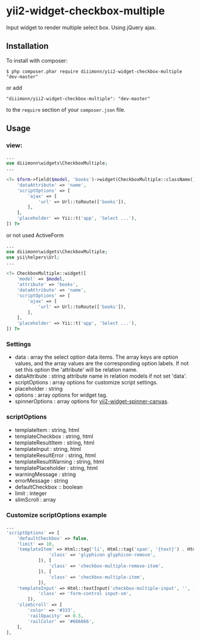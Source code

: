 # yii2-widget-checkbox-multiple
Input widget to render multiple select box. Using jQuery ajax.

## Installation

To install with composer:

```
$ php composer.phar require diiimonn/yii2-widget-checkbox-multiple "dev-master"
```

or add

```
"diiimonn/yii2-widget-checkbox-multiple": "dev-master"
```

to the ```require``` section of your `composer.json` file.

## Usage

### view:
```php
...
use diiimonn\widgets\CheckboxMultiple;
...

<?= $form->field($model, 'books')->widget(CheckboxMultiple::className(), [
    'dataAttribute' => 'name',
    'scriptOptions' => [
        'ajax' => [
            'url' => Url::toRoute(['books']),
        ],
    ],
    'placeholder' => Yii::t('app', 'Select ...'),
]) ?>
```
or not used ActiveForm
```php
...
use diiimonn\widgets\CheckboxMultiple;
use yii\helpers\Url;
...

<?= CheckboxMultiple::widget([
    'model' => $model,
    'attribute' => 'books',
    'dataAttribute' => 'name',
    'scriptOptions' => [
        'ajax' => [
            'url' => Url::toRoute(['books']),
        ],
    ],
    'placeholder' => Yii::t('app', 'Select ...'),
]) ?>
```

### Settings
* data : array the select option data items. The array keys are option values, and the array values are the corresponding option labels. If not set this option the 'attribute' will be relation name.
* dataAttribute : string attribute name in relation models if not set 'data'.
* scriptOptions : array options for customize script settings.
* placeholder : string
* options : array options for widget tag.
* spinnerOptions : array options for [yii2-widget-spinner-canvas](https://github.com/diiimonn/yii2-widget-spinner-canvas).

### scriptOptions
* templateItem : string, html
* templateCheckbox : string, html
* templateResultItem : string, html
* templateInput : string, html
* templateResultError : string, html
* templateResultWarning : string, html
* templatePlaceholder : string, html
* warningMessage : string
* errorMessage : string
* defaultCheckbox :: boolean
* limit : integer
* slimScroll : array

### Customize scriptOptions example
```php
...
'scriptOptions' => [
    'defaultCheckbox' => false,
    'limit' => 10,
    'templateItem' => Html::tag('li', Html::tag('span', '{text}') . Html::tag('span', Html::tag('span', '', [
                'class' => 'glyphicon glyphicon-remove',
            ]), [
                'class' => 'checkbox-multiple-remove-item',
            ]), [
                'class' => 'checkbox-multiple-item',
            ]),
    'templateInput' => Html::textInput('checkbox-multiple-input', '', [
            'class' => 'form-control input-sm',
        ]),
    'slimScroll' => [
        'color' => '#333',
        'railOpacity' => 0.5,
        'railColor' => '#666666',
    ],
],
```